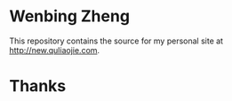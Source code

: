 Wenbing Zheng
==============

This repository contains the source for my personal site at <http://new.quliaojie.com>.

Thanks
======
